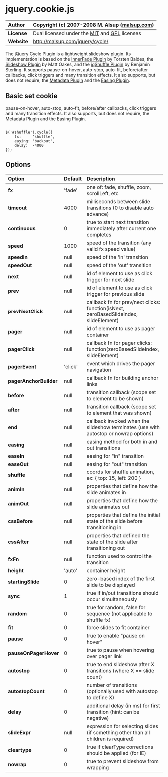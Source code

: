 # jquery.cookie.js #

| **Author** | Copyright (c) 2007-2008 M. Alsup ([malsup.com](http://malsup.com)) |
|:-----------|:-------------------------------------------------------------------|
| **License** | Dual licensed under the [MIT](http://www.opensource.org/licenses/mit-license.php) and [GPL](http://www.opensource.org/licenses/gpl-license.php) licenses |
| **Website** | http://malsup.com/jquery/cycle/ |

The jQuery Cycle Plugin is a lightweight slideshow plugin. Its implementation is based on the [InnerFade Plugin](http://medienfreunde.com/lab/innerfade/) by Torsten Baldes, the [Slideshow Plugin](http://www.matto1990.com/web-design/jquery-plugins/simple-jquery-slideshow/) by Matt Oakes, and the [jqShuffle Plugin](http://www.benjaminsterling.com/experiments/jqShuffle/) by Benjamin Sterling. It supports pause-on-hover, auto-stop, auto-fit, before/after callbacks, click triggers and many transition effects. It also supports, but does not require, the [Metadata Plugin](http://jqueryjs.googlecode.com/svn/trunk/plugins/metadata/jquery.metadata.js) and the [Easing Plugin](http://gsgd.co.uk/sandbox/jquery.easing.php).

## Basic set cookie ##

pause-on-hover, auto-stop, auto-fit, before/after callbacks, click triggers and many transition effects. It also supports, but does not require, the Metadata Plugin and the Easing Plugin.


```

$('#shuffle').cycle({ 
    fx:     'shuffle', 
    easing: 'backout', 
    delay:  -4000 
});

```

## Options ##

| **Option** | **Default** | **Description** |
|:-----------|:------------|:----------------|
| **fx** | 'fade' | one of: fade, shuffle, zoom, scrollLeft, etc |
| **timeout** | 4000 | milliseconds between slide transitions (0 to disable auto advance) |
| **continuous** | 0 | true to start next transition immediately after current one completes |
| **speed** | 1000 | speed of the transition (any valid fx speed value)  |
| **speedIn** | null | speed of the 'in' transition  |
| **speedOut** | null | speed of the 'out' transition  |
| **next** | null | id of element to use as click trigger for next slide  |
| **prev** | null | id of element to use as click trigger for previous slide |
| **prevNextClick** | null | callback fn for prev/next clicks:  function(isNext, zeroBasedSlideIndex, slideElement)  |
| **pager** | null | id of element to use as pager container  |
| **pagerClick** | null | callback fn for pager clicks:  function(zeroBasedSlideIndex, slideElement)  |
| **pagerEvent** | 'click' | event which drives the pager navigation  |
| **pagerAnchorBuilder** | null | callback fn for building anchor links  |
| **before** | null | transition callback (scope set to element to be shown)  |
| **after** | null | transition callback (scope set to element that was shown)  |
| **end** | null | callback invoked when the slideshow terminates (use with autostop or nowrap options)  |
| **easing** | null | easing method for both in and out transitions  |
| **easeIn** | null | easing for "in" transition  |
| **easeOut** | null | easing for "out" transition  |
| **shuffle** | null | coords for shuffle animation, ex: { top: 15, left: 200 }  |
| **animIn** | null | properties that define how the slide animates in  |
| **animOut** | null | properties that define how the slide animates out  |
| **cssBefore** | null | properties that define the initial state of the slide before transitioning in  |
| **cssAfter** | null | properties that defined the state of the slide after transitioning out  |
| **fxFn** | null | function used to control the transition  |
| **height** | 'auto' | container height  |
| **startingSlide** | 0 | zero-based index of the first slide to be displayed  |
| **sync** | 1 | true if in/out transitions should occur simultaneously  |
| **random** | 0 | true for random, false for sequence (not applicable to shuffle fx)  |
| **fit** | 0 | force slides to fit container  |
| **pause** | 0 | true to enable "pause on hover"  |
| **pauseOnPagerHover** | 0 | true to pause when hovering over pager link  |
| **autostop** | 0 | true to end slideshow after X transitions (where X == slide count)  |
| **autostopCount** | 0 | number of transitions (optionally used with autostop to define X)  |
| **delay** | 0 | additional delay (in ms) for first transition (hint: can be negative)  |
| **slideExpr** | null | expression for selecting slides (if something other than all children is required)  |
| **cleartype** | 0 | true if clearType corrections should be applied (for IE)  |
| **nowrap** | 0 | true to prevent slideshow from wrapping  |